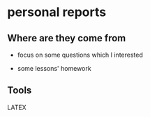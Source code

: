 # personal reports

## Where are they come from 
- focus on some questions which I interested

- some lessons' homework

## Tools
LATEX
